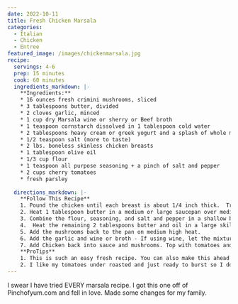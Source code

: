 ```yaml
---
date: 2022-10-11
title: Fresh Chicken Marsala
categories:
  - Italian
  - Chicken
  - Entree
featured_image: /images/chickenmarsala.jpg
recipe:
  servings: 4-6
  prep: 15 minutes
  cook: 60 minutes
  ingredients_markdown: |-
    **Ingredients:**
    * 16 ounces fresh crimini mushrooms, sliced
    * 3 tablespoons butter, divided
    * 2 cloves garlic, minced
    * 1 cup dry Marsala wine or sherry or Beef broth
    * 1 teaspoon cornstarch dissolved in 1 tablespoon cold water
    * 2 tablespoons heavy cream or greek yogurt and a splash of whole milk
    * 1/2 teaspoon salt (more to taste)
    * 2 lbs. boneless skinless chicken breasts
    * 1 tablespoon olive oil
    * 1/3 cup flour
    * 1 teaspoon all purpose seasoning + a pinch of salt and pepper
    * 2 cups cherry tomatoes
    * fresh parsley
  
  directions_markdown: |-
    **Follow This Recipe**
    1. Pound the chicken until each breast is about 1/4 inch thick.  Trim flattened chicken into thirds. Set aside
    2. Heat 1 tablespoon butter in a medium or large saucepan over medium heat. Add the mushrooms and saute for 10-15 minutes, until golden brown. Remove from pan and set aside.
    3. Combine the flour, seasoning, and salt and pepper in a shallow bowl. Toss the chicken in the flour mixture until coated. Shake off excess.
    4.  Heat the remaining 2 tablespoons butter and oil in a large skillet over medium high heat. Pan-fry the coated chicken for a few minutes on each side, until golden brown and cooked through. Remove from the pan and set aside.
    5. Add the mushrooms back to the pan on medium high heat.
    6. Add the garlic and wine or broth - If using wine, let the mixture simmer gently to reduce by half, stirring occasionally. After 10-15 minutes, add the cornstarch, cream, and salt to the sauce mixture - it should start to thicken slightly.
    7. Add Chicken back into sauce and mushrooms. Top with tomatoes and simmer until the tomatoes have softened a bit. Serve with fresh parsley and over potatoes or noodles.
    **ProTips**
    1. This is such an easy fresh recipe. You can also make this ahead in a crockpot in a pinch, though it's better on the stove top. Add chicken, mushrooms, garlic and 1/2 cup of beef stock to the crockpot and cook on low for 5 hours. later add the heavy cream, tomatoes and a few TBS of marsala or sherry. Add cornstartch and a bit off beef stock mixed; into the pot a;nd stir to thicken a bit.  
    2. I like my tomatoes under roasted and just ready to burst so I don't like them in for too long.  If you like yours softer, put them in for longer.
---
```

I swear I have tried EVERY marsala recipe.  I got this one off of Pinchofyum.com and fell in love.  Made some changes for my family.